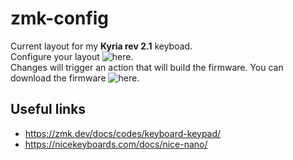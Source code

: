 # zmk-config
Current layout for my **Kyria rev 2.1** keyboad.  
Configure your layout ![here](https://github.com/J03D03/zmk-config/blob/main/config/kyria.keymap).  
Changes will trigger an action that will build the firmware. You can download the firmware ![here](https://github.com/J03D03/zmk-config/actions).  

## Useful links
- https://zmk.dev/docs/codes/keyboard-keypad/
- https://nicekeyboards.com/docs/nice-nano/
